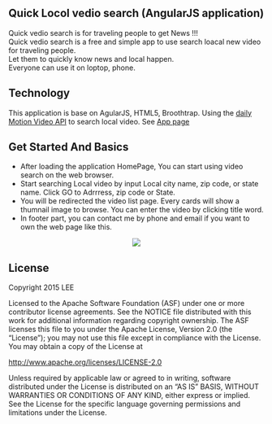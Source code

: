 ## Quick Locol vedio search (AngularJS application)

Quick vedio search is for traveling people to get News !!!</br>
Quick vedio search is a free and simple app to use search loacal new video for traveling people.</br>
Let them to quickly know news and local happen. </br>
Everyone can use it on loptop, phone. </br>

## Technology

This application is base on AgularJS, HTML5, Broothtrap.
Using the [daily Motion Video API](http://www.dailymotion.com/us) to search local video.
See [App page](https://vedioquicksearch.firebaseapp.com/)



## Get Started And Basics

- After loading the application HomePage, You can start using video search on the web browser.
- Start searching Local video by input Local city name, zip code, or state name. Click GO to Adrrress, zip code or State.
- You will be redirected the video list page. Every cards will show a thumnail image to browse. You can enter the video by clicking title word.
- In footer part, you can contact me by phone and email if you want to own the web page like this.

<p align="center">
  <img src="angularapp.gif" />
</p>

## License

Copyright 2015 LEE 

Licensed to the Apache Software Foundation (ASF) under one or more contributor license agreements. See the NOTICE file distributed with this work for additional information regarding copyright ownership. The ASF licenses this file to you under the Apache License, Version 2.0 (the “License”); you may not use this file except in compliance with the License. You may obtain a copy of the License at

http://www.apache.org/licenses/LICENSE-2.0

Unless required by applicable law or agreed to in writing, software distributed under the License is distributed on an “AS IS” BASIS, WITHOUT WARRANTIES OR CONDITIONS OF ANY KIND, either express or implied. See the License for the specific language governing permissions and limitations under the License.


